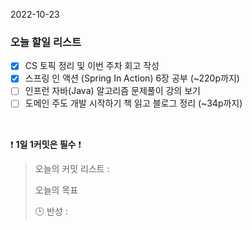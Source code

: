 2022-10-23
### 오늘 할일 리스트


- [x] CS 토픽 정리 및 이번 주차 회고 작성
- [x] 스프링 인 액션 (Spring In Action) 6장 공부 (~220p까지)
- [ ] 인프런 자바(Java) 알고리즘 문제풀이 강의 보기
- [ ] 도메인 주도 개발 시작하기 책 읽고 블로그 정리 (~34p까지)

<br/>

❗ **1일 1커밋은 필수** ❗
> 오늘의 커밋 리스트 :
>
> 오늘의 목표
>
> 🕒 반성 :
>
>

<br/>